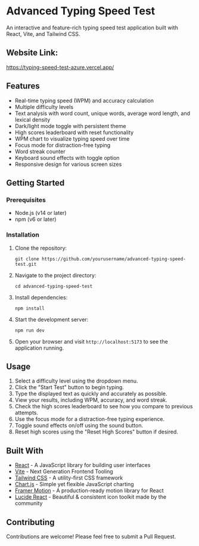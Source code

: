 # Advanced Typing Speed Test

An interactive and feature-rich typing speed test application built with React, Vite, and Tailwind CSS.

## Website Link:
https://typing-speed-test-azure.vercel.app/

## Features

- Real-time typing speed (WPM) and accuracy calculation
- Multiple difficulty levels
- Text analysis with word count, unique words, average word length, and lexical density
- Dark/light mode toggle with persistent theme
- High scores leaderboard with reset functionality
- WPM chart to visualize typing speed over time
- Focus mode for distraction-free typing
- Word streak counter
- Keyboard sound effects with toggle option
- Responsive design for various screen sizes

## Getting Started

### Prerequisites

- Node.js (v14 or later)
- npm (v6 or later)

### Installation

1. Clone the repository:
   ```
   git clone https://github.com/yourusername/advanced-typing-speed-test.git
   ```

2. Navigate to the project directory:
   ```
   cd advanced-typing-speed-test
   ```

3. Install dependencies:
   ```
   npm install
   ```

4. Start the development server:
   ```
   npm run dev
   ```

5. Open your browser and visit `http://localhost:5173` to see the application running.

## Usage

1. Select a difficulty level using the dropdown menu.
2. Click the "Start Test" button to begin typing.
3. Type the displayed text as quickly and accurately as possible.
4. View your results, including WPM, accuracy, and word streak.
5. Check the high scores leaderboard to see how you compare to previous attempts.
6. Use the focus mode for a distraction-free typing experience.
7. Toggle sound effects on/off using the sound button.
8. Reset high scores using the "Reset High Scores" button if desired.

## Built With

- [React](https://reactjs.org/) - A JavaScript library for building user interfaces
- [Vite](https://vitejs.dev/) - Next Generation Frontend Tooling
- [Tailwind CSS](https://tailwindcss.com/) - A utility-first CSS framework
- [Chart.js](https://www.chartjs.org/) - Simple yet flexible JavaScript charting
- [Framer Motion](https://www.framer.com/motion/) - A production-ready motion library for React
- [Lucide React](https://lucide.dev/) - Beautiful & consistent icon toolkit made by the community

## Contributing

Contributions are welcome! Please feel free to submit a Pull Request.


